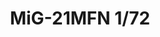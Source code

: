 ---
title: "MiG-21MFN 1/72"
price: 1750 
desc: "WEEKEND EDITION, MiG-21MFN 1/72, razmera: 1/72"
img_path: "/assets/img/7452.jpg"
brand: EDUARD
available: false
special_offer: false
new: false
soon: false
cat: "Plasticne-Makete"
subcat: "PM-EDUARD"
subsubcat: ""
sifra: "7452"
---